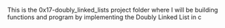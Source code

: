 This is the 0x17-doubly_linked_lists project folder where I will be building functions and program by implementing the Doubly Linked List in c
